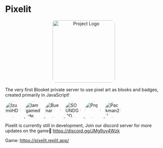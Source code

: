# Pixelit

<div align="center">
  <img src="https://pixelit.replit.app/img/blooks/logo.png" alt="Project Logo" style="width: 200px; border-radius: 10px;">
</div>

The very first Blooket private server to use pixel art as blooks and badges, created primarily in JavaScript!

<a href="https://github.com/IzumiiHD" target="_blank">
  <img src="https://github.com/IzumiiHD.png?size=50" alt="IzumiiHD" style="border-radius: 50%; width: 50px; height: 50px; margin-right: 10px;">
</a>
<a href="https://github.com/Iamgamedude" target="_blank">
  <img src="https://github.com/Iamgamedude.png?size=50" alt="Iamgamedude" style="border-radius: 50%; width: 50px; height: 50px; margin-right: 10px;">
</a>
<a href="https://github.com/Buenar" target="_blank">
  <img src="https://github.com/Buenar.png?size=50" alt="Buenar" style="border-radius: 50%; width: 50px; height: 50px; margin-right: 10px;">
</a>
<a href="https://github.com/SOUNDGOD" target="_blank">
  <img src="https://github.com/SOUNDGOD.png?size=50" alt="SOUNDGOD" style="border-radius: 50%; width: 50px; height: 50px; margin-right: 10px;">
</a>
<a href="https://github.com/Prq" target="_blank">
  <img src="https://github.com/Prq.png?size=50" alt="Prq" style="border-radius: 50%; width: 50px; height: 50px; margin-right: 10px;">
</a>
<a href="https://github.com/Packman28" target="_blank">
  <img src="https://github.com/Packman28.png?size=50" alt="Packman28" style="border-radius: 50%; width: 50px; height: 50px; margin-right: 10px;">
</a>

Pixelit is currently still in development, Join our discord server for more updates on the game🐛 https://discord.gg/JMg9uy4Wzk 

Game: https://pixelit.replit.app/
